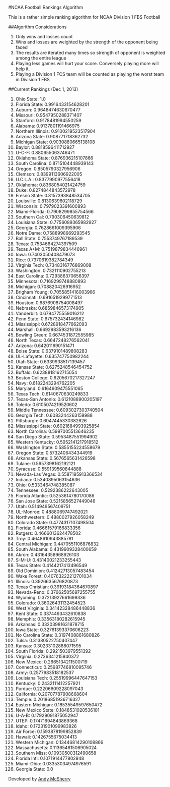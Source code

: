 #NCAA Football Rankings Algorithm

This is a rather simple ranking algorithm for NCAA Division 1 FBS Football

##Algorithm Considerations

1. Only wins and losses count
1. Wins and losses are weighted by the strength of the opponent being faced
1. The results are iterated many times so strength of opponent is weighted among the entire league
1. Playing less games will hurt your score.  Conversely playing more will help it.
1. Playing a Division 1 FCS team will be counted as playing the worst team in Division 1 FBS

##Current Rankings (Dec 1, 2013)

 1. Ohio State: 1.0
 2. Florida State: 0.9916433154628201
 3. Auburn: 0.9648474630670477
 4. Missouri: 0.9547950288371407
 5. Stanford: 0.9178481994550259
 6. Alabama: 0.9137801191466975
 7. Northern Illinois: 0.9100219523517904
 8. Arizona State: 0.908771718362732
 9. Michigan State: 0.9030880665138108
10. Baylor: 0.8818596411712927
11. U-C-F: 0.880655063746471
12. Oklahoma State: 0.876936215107866
13. South Carolina: 0.8715104448939143
14. Oregon: 0.8505790327956906
15. Clemson: 0.8399113606922005
16. U.C.L.A.: 0.8377990977556418
17. Oklahoma: 0.8368054021424759
18. Duke: 0.8274844843572978
19. Fresno State: 0.8157393848534705
20. Louisville: 0.8130639602118729
21. Wisconsin: 0.7979023391600893
22. Miami-Florida: 0.7908299855754566
23. Southern Cal: 0.790306450639812
24. Louisiana State: 0.7756089365982927
25. Georgia: 0.7628661009395906
26. Notre Dame: 0.7588998669293545
27. Ball State: 0.7553749767189539
28. Texas: 0.7534664274397509
29. Texas A+M: 0.7519879834446961
30. Iowa: 0.7403050408479073
31. Rice: 0.7370619382784349
32. Virginia Tech: 0.7348316776869008
33. Washington: 0.7321110902755213
34. East Carolina: 0.729386370656397
35. Minnesota: 0.7169299748880893
36. Michigan: 0.708820426916952
37. Brigham Young: 0.7055851416003966
38. Cincinnati: 0.6916519299771513
39. Houston: 0.6876908754008497
40. Nebraska: 0.6859846573174905
41. Vanderbilt: 0.6794775559016212
42. Penn State: 0.675732434146982
43. Mississippi: 0.6728918477662093
44. Marshall: 0.6692983593216136
45. Bowling Green: 0.6674531872555985
46. North Texas: 0.6647248276562041
47. Arizona: 0.642011690151471
48. Boise State: 0.6379101489808283
49. UL-Lafayette: 0.635747750982244
50. Utah State: 0.6339938517139457
51. Kansas State: 0.6275248546454752
52. Buffalo: 0.6238818162715054
53. Boston College: 0.6205670217327247
54. Navy: 0.6182243294762205
55. Maryland: 0.6164609475551065
56. Texas Tech: 0.6140670630249833
57. Texas-San Antonio: 0.6121088900205197
58. Toledo: 0.6105074219520602
59. Middle Tennessee: 0.6093027303740504
60. Georgia Tech: 0.6083244263159988
61. Pittsburgh: 0.6047445330382626
62. Mississippi State: 0.6021684993925854
63. North Carolina: 0.5997005513646235
64. San Diego State: 0.5953487551994902
65. Western Kentucky: 0.5952141217918512
66. Washington State: 0.5855155224558679
67. Oregon State: 0.5732406434344919
68. Arkansas State: 0.5676565631426598
69. Tulane: 0.5657398162192121
70. Syracuse: 0.559139560844888
71. Nevada-Las Vegas: 0.5587195913366534
72. Indiana: 0.5340895063154636
73. Ohio: 0.5333464748385087
74. Tennessee: 0.5292386222643005
75. Florida Atlantic: 0.5253614780170086
76. San Jose State: 0.5215856527449046
77. Utah: 0.514949567409751
78. UL-Monroe: 0.4888069747492021
79. Northwestern: 0.4880027926058249
80. Colorado State: 0.4774317107498504
81. Florida: 0.46661579166833356
82. Rutgers: 0.4666013624478502
83. Troy: 0.4648610943885781
84. Central Michigan: 0.4470551106876832
85. South Alabama: 0.4319909328400659
86. Akron: 0.43164358968926103
87. S-M-U: 0.43140021233255443
88. Texas State: 0.4144217413496549
89. Old Dominion: 0.41242713057483454
90. Wake Forest: 0.40763222212701034
91. Illinois: 0.3926635676820873
92. Texas Christian: 0.39193184364670897
93. Nevada-Reno: 0.37662505697255755
94. Wyoming: 0.37213927661699336
95. Colorado: 0.36026431132454523
96. West Virginia: 0.34142328486448836
97. Kent State: 0.3374493432610838
98. Memphis: 0.33563180282615945
99. Arkansas: 0.33203981631878715
100. Iowa State: 0.32761393370606223
101. No Carolina State: 0.3197408861680826
102. Tulsa: 0.31380522750407447
103. Kansas: 0.30233102888071595
104. South Florida: 0.2921503979551392
105. Virginia: 0.2736341215940372
106. New Mexico: 0.2665134211500719
107. Connecticut: 0.25987746810095746
108. Army: 0.2577983518182537
109. Louisiana Tech: 0.25519996447647153
110. Kentucky: 0.2432111412257921
111. Purdue: 0.22206609228097043
112. California: 0.20707787908668604
113. Temple: 0.20186851936716327
114. Eastern Michigan: 0.18535549597650472
115. New Mexico State: 0.1848531020536101
116. U-A-B: 0.17929091875052947
117. UTEP: 0.17471694843869368
118. Idaho: 0.17231901099983826
119. Air Force: 0.1593878199852839
120. Hawaii: 0.1426755675034413
121. Western Michigan: 0.13446814290108866
122. Massachusetts: 0.11365461506905024
123. Southern Miss: 0.10930500312490658
124. Florida Intl: 0.1071914477802948
125. Miami-Ohio: 0.03353034974976591
161. Georgia State: 0.0


Developed by [Andy McSherry](http://www.andymcsherry.com)
